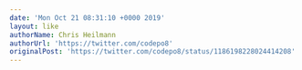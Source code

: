 ```yaml
---
date: 'Mon Oct 21 08:31:10 +0000 2019'
layout: like
authorName: Chris Heilmann
authorUrl: 'https://twitter.com/codepo8'
originalPost: 'https://twitter.com/codepo8/status/1186198228024414208'
---
```

